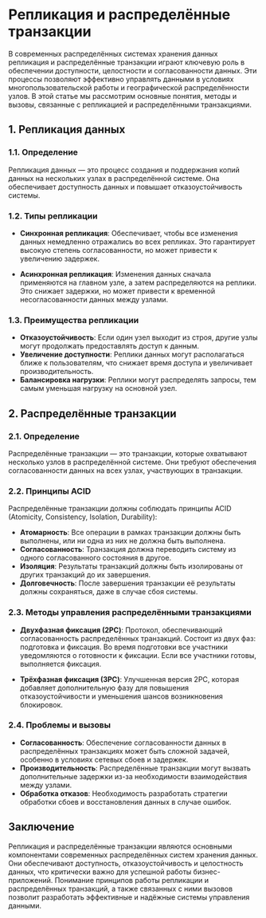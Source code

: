 # Репликация и распределённые транзакции

В современных распределённых системах хранения данных репликация и распределённые транзакции играют ключевую роль в обеспечении доступности, целостности и согласованности данных. Эти процессы позволяют эффективно управлять данными в условиях многопользовательской работы и географической распределённости узлов. В этой статье мы рассмотрим основные понятия, методы и вызовы, связанные с репликацией и распределёнными транзакциями.

## 1. **Репликация данных**

### 1.1. **Определение**

Репликация данных — это процесс создания и поддержания копий данных на нескольких узлах в распределённой системе. Она обеспечивает доступность данных и повышает отказоустойчивость системы.

### 1.2. **Типы репликации**

- **Синхронная репликация**: Обеспечивает, чтобы все изменения данных немедленно отражались во всех репликах. Это гарантирует высокую степень согласованности, но может привести к увеличению задержек.
  
- **Асинхронная репликация**: Изменения данных сначала применяются на главном узле, а затем распределяются на реплики. Это снижает задержки, но может привести к временной несогласованности данных между узлами.

### 1.3. **Преимущества репликации**

- **Отказоустойчивость**: Если один узел выходит из строя, другие узлы могут продолжать предоставлять доступ к данным.
- **Увеличение доступности**: Реплики данных могут располагаться ближе к пользователям, что снижает время доступа и увеличивает производительность.
- **Балансировка нагрузки**: Реплики могут распределять запросы, тем самым уменьшая нагрузку на основной узел.

## 2. **Распределённые транзакции**

### 2.1. **Определение**

Распределённые транзакции — это транзакции, которые охватывают несколько узлов в распределённой системе. Они требуют обеспечения согласованности данных на всех узлах, участвующих в транзакции.

### 2.2. **Принципы ACID**

Распределённые транзакции должны соблюдать принципы ACID (Atomicity, Consistency, Isolation, Durability):

- **Атомарность**: Все операции в рамках транзакции должны быть выполнены, или ни одна из них не должна быть выполнена.
- **Согласованность**: Транзакция должна переводить систему из одного согласованного состояния в другое.
- **Изоляция**: Результаты транзакций должны быть изолированы от других транзакций до их завершения.
- **Долговечность**: После завершения транзакции её результаты должны сохраняться, даже в случае сбоя системы.

### 2.3. **Методы управления распределёнными транзакциями**

- **Двухфазная фиксация (2PC)**: Протокол, обеспечивающий согласованность распределённых транзакций. Состоит из двух фаз: подготовка и фиксация. Во время подготовки все участники уведомляются о готовности к фиксации. Если все участники готовы, выполняется фиксация.

- **Трёхфазная фиксация (3PC)**: Улучшенная версия 2PC, которая добавляет дополнительную фазу для повышения отказоустойчивости и уменьшения шансов возникновения блокировок.

### 2.4. **Проблемы и вызовы**

- **Согласованность**: Обеспечение согласованности данных в распределённых транзакциях может быть сложной задачей, особенно в условиях сетевых сбоев и задержек.
- **Производительность**: Распределённые транзакции могут вызвать дополнительные задержки из-за необходимости взаимодействия между узлами.
- **Обработка отказов**: Необходимость разработать стратегии обработки сбоев и восстановления данных в случае ошибок.

## Заключение

Репликация и распределённые транзакции являются основными компонентами современных распределённых систем хранения данных. Они обеспечивают доступность, отказоустойчивость и целостность данных, что критически важно для успешной работы бизнес-приложений. Понимание принципов работы репликации и распределённых транзакций, а также связанных с ними вызовов позволит разработать эффективные и надёжные системы управления данными.

